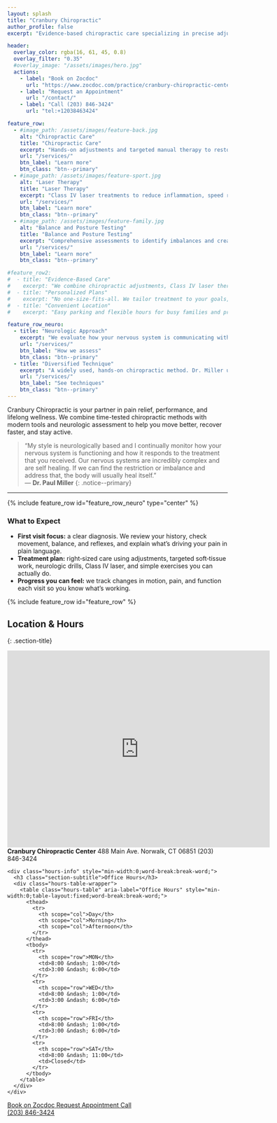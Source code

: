 ```yaml
---
layout: splash
title: "Cranbury Chiropractic"
author_profile: false
excerpt: "Evidence-based chiropractic care specializing in precise adjustments, advanced Class IV laser therapy, and comprehensive balance and posture assessment. We deliver personalized, neurologically informed treatment plans for pain relief, performance, and lifelong wellness in Fairfield County."

header:
  overlay_color: rgba(16, 61, 45, 0.8)
  overlay_filter: "0.35"
  #overlay_image: "/assets/images/hero.jpg"
  actions:
    - label: "Book on Zocdoc"
      url: "https://www.zocdoc.com/practice/cranbury-chiropractic-center-43835"
    - label: "Request an Appointment"
      url: "/contact/"
    - label: "Call (203) 846-3424"
      url: "tel:+12038463424"

feature_row:
  - #image_path: /assets/images/feature-back.jpg
    alt: "Chiropractic Care"
    title: "Chiropractic Care"
    excerpt: "Hands-on adjustments and targeted manual therapy to restore mobility, reduce pain, and improve function."
    url: "/services/"
    btn_label: "Learn more"
    btn_class: "btn--primary"
  - #image_path: /assets/images/feature-sport.jpg
    alt: "Laser Therapy"
    title: "Laser Therapy"
    excerpt: "Class IV laser treatments to reduce inflammation, speed recovery, and support tissue healing."
    url: "/services/"
    btn_label: "Learn more"
    btn_class: "btn--primary"
  - #image_path: /assets/images/feature-family.jpg
    alt: "Balance and Posture Testing"
    title: "Balance and Posture Testing"
    excerpt: "Comprehensive assessments to identify imbalances and create corrective strategies for stability and alignment."
    url: "/services/"
    btn_label: "Learn more"
    btn_class: "btn--primary"

#feature_row2:
#  - title: "Evidence-Based Care"
#    excerpt: "We combine chiropractic adjustments, Class IV laser therapy, balance and posture testing, soft-tissue work, and exercise prescription aligned with current research."
#  - title: "Personalized Plans"
#    excerpt: "No one-size-fits-all. We tailor treatment to your goals, schedule, and activity level."
#  - title: "Convenient Location"
#    excerpt: "Easy parking and flexible hours for busy families and professionals."

feature_row_neuro:
  - title: "Neurologic Approach"
    excerpt: "We evaluate how your nervous system is communicating with your muscles and joints. By watching how you move, testing balance and reflexes, and tracking your response to care, we find the key restriction or imbalance. When the nervous system gets clearer signals, the body often does what it’s built to do — heal and stabilize."
    url: "/services/"
    btn_label: "How we assess"
    btn_class: "btn--primary"
  - title: "Diversified Technique"
    excerpt: "A widely used, hands‑on chiropractic method. Dr. Miller uses precise adjustments — not one‑size‑fits‑alls — to restore motion in specific joints. Expect gentle positioning and a quick, controlled thrust that often produces immediate relief and freer movement."
    url: "/services/"
    btn_label: "See techniques"
    btn_class: "btn--primary"
---
```


<div class="page__lead" markdown="1">
Cranbury Chiropractic is your partner in pain relief, performance, and lifelong wellness. We combine time-tested chiropractic methods with modern tools and neurologic assessment to help you move better, recover faster, and stay active.
</div>

> “My style is neurologically based and I continually monitor how your nervous system is functioning and how it responds to the treatment that you received. Our nervous systems are incredibly complex and are self healing. If we can find the restriction or imbalance and address that, the body will usually heal itself.”  
> — **Dr. Paul Miller**
{: .notice--primary}

---

{% include feature_row id="feature_row_neuro" type="center" %}

### What to Expect

- **First visit focus:** a clear diagnosis. We review your history, check movement, balance, and reflexes, and explain what’s driving your pain in plain language.
- **Treatment plan:** right‑sized care using adjustments, targeted soft‑tissue work, neurologic drills, Class IV laser, and simple exercises you can actually do.
- **Progress you can feel:** we track changes in motion, pain, and function each visit so you know what’s working.

{% include feature_row id="feature_row" %}


## Location & Hours
{: .section-title}

<section class="contact-hours">
  <div class="map">
    <iframe 
        src="https://www.google.com/maps/embed?pb=!1m18!1m12!1m3!1d12017.780646219726!2d-73.43573584758363!3d41.14663669559827!2m3!1f0!2f0!3f0!3m2!1i1024!2i768!4f13.1!3m3!1m2!1s0x89e81d06e09b8725%3A0x6a009dd40432130c!2s488%20Main%20Ave%2C%20Norwalk%2C%20CT%2006851!5e0!3m2!1sen!2sus!4v1755148035773!5m2!1sen!2sus" 
        width="600" 
        height="450"
        style="border:0;" 
        allowfullscreen="" 
        loading="lazy" 
        referrerpolicy="no-referrer-when-downgrade">
    </iframe>
  </div>

  <div class="location-details">
    <div class="contact-info" style="min-width:0;word-break:break-word;">
        <div class="address-block">
          <strong class="business-name">Cranbury Chiropractic Center</strong>
          <span class="address-line">488 Main Ave.</span>
          <span class="address-line">Norwalk, CT 06851</span>
          <span href="tel:+12038463424" class="phone-link">(203) 846-3424</span>
        </div>
    </div>

    <div class="hours-info" style="min-width:0;word-break:break-word;">
      <h3 class="section-subtitle">Office Hours</h3>
      <div class="hours-table-wrapper">
        <table class="hours-table" aria-label="Office Hours" style="min-width:0;table-layout:fixed;word-break:break-word;">
          <thead>
            <tr>
              <th scope="col">Day</th>
              <th scope="col">Morning</th>
              <th scope="col">Afternoon</th>
            </tr>
          </thead>
          <tbody>
            <tr>
              <th scope="row">MON</th>
              <td>8:00 &ndash; 1:00</td>
              <td>3:00 &ndash; 6:00</td>
            </tr>
            <tr>
              <th scope="row">WED</th>
              <td>8:00 &ndash; 1:00</td>
              <td>3:00 &ndash; 6:00</td>
            </tr>
            <tr>
              <th scope="row">FRI</th>
              <td>8:00 &ndash; 1:00</td>
              <td>3:00 &ndash; 6:00</td>
            </tr>
            <tr>
              <th scope="row">SAT</th>
              <td>8:00 &ndash; 11:00</td>
              <td>Closed</td>
            </tr>
          </tbody>
        </table>
      </div>
    </div>
  </div>
</section>

<div class="contact-actions">
  <a href="https://www.zocdoc.com/practice/cranbury-chiropractic-center-43835" class="btn">
    <span class="btn-label">Book on Zocdoc</span>
  </a>
  <a href="/contact/" class="btn">
    <span class="btn-label">Request Appointment</span>
  </a>
  <a href="tel:+12038463424" class="btn">
    <span class="btn-label">Call<br> (203) 846-3424</span>
  </a>
</div>